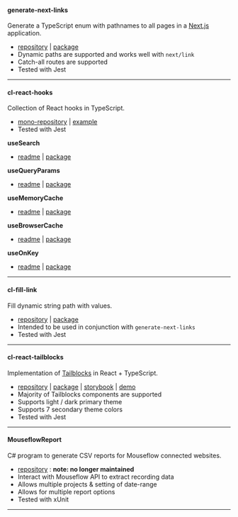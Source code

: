 #### generate-next-links

Generate a TypeScript enum with pathnames to all pages in a [Next.js](https://nextjs.org/) application.

- <a href="https://github.com/Lindeneg/generate-next-links" target="_blank">repository</a> | <a href="https://npmjs.com/package/generate-next-links" target="_blank">package</a>
- Dynamic paths are supported and works well with `next/link`
- Catch-all routes are supported
- Tested with Jest

---

#### cl-react-hooks

Collection of React hooks in TypeScript.

- <a href="https://github.com/Lindeneg/cl-react-hooks" target="_blank">mono-repository</a> | <a href="https://github.com/Lindeneg/cl-react-hooks-example" target="_blank">example</a>
- Tested with Jest

**useSearch**

- <a href="https://github.com/lindeneg/cl-react-hooks/tree/master/packages/search" target="_blank">readme</a> | <a href="https://www.npmjs.com/package/@lindeneg/search" target="_blank">package</a>

**useQueryParams**

- <a href="https://github.com/lindeneg/cl-react-hooks/tree/master/packages/query-params" target="_blank">readme</a> | <a href="https://www.npmjs.com/package/@lindeneg/query-params" target="_blank">package</a>

**useMemoryCache**

- <a href="https://github.com/lindeneg/cl-react-hooks/tree/master/packages/memory-cache" target="_blank">readme</a> | <a href="https://www.npmjs.com/package/@lindeneg/memory-cache" target="_blank">package</a>

**useBrowserCache**

- <a href="https://github.com/lindeneg/cl-react-hooks/tree/master/packages/browser-cache" target="_blank">readme</a> | <a href="https://www.npmjs.com/package/@lindeneg/browser-cache" target="_blank">package</a>

**useOnKey**

- <a href="https://github.com/lindeneg/cl-react-hooks/tree/master/packages/on-key" target="_blank">readme</a> | <a href="https://www.npmjs.com/package/@lindeneg/on-key" target="_blank">package</a>

---

#### cl-fill-link

Fill dynamic string path with values.

- <a href="https://github.com/Lindeneg/cl-fill-link" target="_blank">repository</a> | <a href="https://npmjs.com/package/cl-fill-link" target="_blank">package</a>
- Intended to be used in conjunction with `generate-next-links`
- Tested with Jest

---

#### cl-react-tailblocks

Implementation of [Tailblocks](https://tailblocks.cc/) in React + TypeScript.

- <a href="https://github.com/Lindeneg/cl-react-tailblocks" target="_blank">repository</a> | <a href="https://npmjs.com/package/cl-react-tailblocks" target="_blank">package</a> | <a href="https://lindeneg.github.io/cl-react-tailblocks" target="_blank">storybook</a> | <a href="https://lindeneg.github.io/cl-react-tailblocks-example" target="_blank">demo</a>
- Majority of Tailblocks components are supported
- Supports light / dark primary theme
- Supports 7 secondary theme colors
- Tested with Jest

---

#### MouseflowReport

C# program to generate CSV reports for Mouseflow connected websites.

- <a href="https://github.com/Lindeneg/mouseflowreport" target="_blank">repository</a> : **note: no longer maintained**
- Interact with Mouseflow API to extract recording data
- Allows multiple projects & setting of date-range
- Allows for multiple report options
- Tested with xUnit

---
